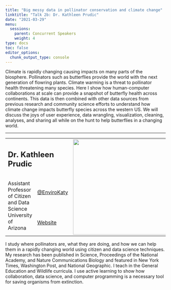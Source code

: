 ```yaml
---
title: "Big messy data in pollinator conservation and climate change"
linktitle: "Talk 2b: Dr. Kathleen Prudic"
date: "2021-03-29"
menu:
  sessions:
    parent: Concurrent Speakers
    weight: 4
type: docs
toc: false
editor_options:
  chunk_output_type: console
---
```

  
  Climate is rapidly changing causing impacts on many parts of the biosphere. Pollinators such as butterflies provide the world with the next generation of flowring plants. Climate  warming is a threat to pollinator health threatening many species. Here I show how human-computer collaborations at scale can provide a snapshot of butterfly health across continents. This data is then combined  with other data sources from previous research and community science efforts to understand how climate change impacts butterfly species across the western US. We will discuss the joys of user experience, data wrangling, visualization, cleaning,  analyses, and sharing all while on the hunt to help butterflies in a changing world. 

<hr style="width: 100%; text-align: center; margin-left: 0;" />
  
  <TABLE class="bio-table">
  <TR>
  <TD COLSPAN="2"><h2>Dr. Kathleen Prudic</h2></TD>
  <TD ROWSPAN="4"><img style="float: left;" src="/img/katy-prudic.jpg" width="300" /></TD>
  </TR>
  <TR>
  <TD ROWSPAN="3">Assistant Professor of Citizen and Data Science<br>University of Arizona</TD>
  
  <TD><i class="fab fa-twitter"></i> <a href="https://twitter.com/EnviroKaty" target="_blank" rel="noopener">@EnviroKaty</a>
  </TD>
  </TR>
  <TR>
  <TD><i class="fa fa-link"></i> <a href="https://profiles.arizona.edu/person/klprudic" target="_blank" rel="noopener">Website</a>
  </TD>
  </TR>
  </TABLE>
  
  I study where pollinators are, what they are doing, and how we can help them in a rapidly changing world using citizen and data science techniques. My research has been published in Science, Proceedings of the National Academy, and Nature Communications Biology and featured in New York Times, Washington Post, and National Geographic. I teach in the General Education and Wildlife curricula. I use active learning to show how collaboration, data science, and computer programming is a necessary tool for saving organisms from extinction. 